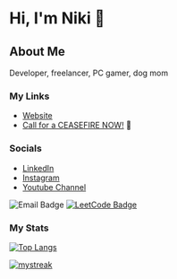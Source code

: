 # Hi, I'm Niki 👋 

## About Me
Developer, freelancer, PC gamer, dog mom

### My Links
- [Website](https://nixwebdev.com)
- [Call for a CEASEFIRE NOW!](https://ceasefiretoday.com/) 🍉

### Socials
- [LinkedIn](https://www.linkedin.com/in/nicolette-renner/)
- [Instagram](https://www.instagram.com/nixcreativecoding/)
- [Youtube Channel](https://www.youtube.com/channel/UCLDDGq_d7Sx4LEF0EO4Pqmw)

![Email Badge](https://img.shields.io/badge/nrenner0211@gmail.com-D14836?style=for-the-badge&logo=gmail&logoColor=white)
[![LeetCode Badge](https://img.shields.io/badge/-LeetCode-FFA116?style=for-the-badge&logo=LeetCode&logoColor=black&link=https://www.leetcode.com/nrenner0211/)](https://www.leetcode.com/nrenner0211/)

### My Stats
[![Top Langs](https://github-readme-stats.vercel.app/api/top-langs/?username=nrenner0211&theme=react&layout=donut)](https://github.com/nrenner0211/github-readme-stats)

<a href=""> 
  <img align-"top center" justify="center" src="https://github-readme-streak-stats.herokuapp.com/?user=nrenner0211&theme=react" alt="mystreak"/>
</a>
